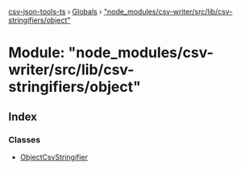 [csv-json-tools-ts](../README.md) › [Globals](../globals.md) › ["node_modules/csv-writer/src/lib/csv-stringifiers/object"](_node_modules_csv_writer_src_lib_csv_stringifiers_object_.md)

# Module: "node_modules/csv-writer/src/lib/csv-stringifiers/object"

## Index

### Classes

* [ObjectCsvStringifier](../classes/_node_modules_csv_writer_src_lib_csv_stringifiers_object_.objectcsvstringifier.md)
